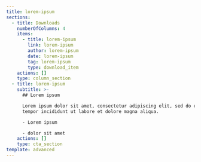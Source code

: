 ```yaml
---
title: lorem-ipsum
sections:
  - title: Downloads
    numberOfColumns: 4
    items:
      - title: lorem-ipsum
        link: lorem-ipsum
        author: lorem-ipsum
        date: lorem-ipsum
        tag: lorem-ipsum
        type: download_item
    actions: []
    type: column_section
  - title: lorem-ipsum
    subtitle: >-
      ## Lorem ipsum

      Lorem ipsum dolor sit amet, consectetur adipiscing elit, sed do eiusmod
      tempor incididunt ut labore et dolore magna aliqua.

      - Lorem ipsum

      - dolor sit amet
    actions: []
    type: cta_section
template: advanced
---
```


